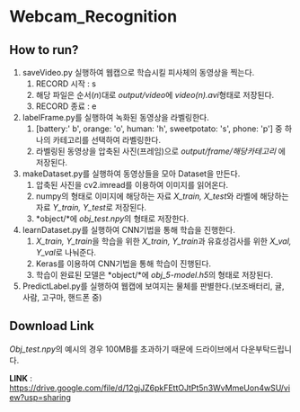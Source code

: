 # Webcam_Recognition

## How to run?

1. saveVideo.py 실행하여 웹캡으로 학습시킬 피사체의 동영상을 찍는다.
   1. RECORD 시작 : s
   2. 해당 파일은 순서(*n*)대로 *output/video*에 *video(n).avi*형태로 저장된다.
   3. RECORD 종료 : e
2. labelFrame.py를 실행하여 녹화된 동영상을 라벨링한다.
   1. [battery:' b', orange: 'o', human: 'h', sweetpotato: 's', phone: 'p'] 중 하나의 카테고리를 선택하여 라벨링한다.
   2. 라벨링된 동영상을 압축된 사진(프레임)으로 *output/frame/해당카테고리* 에 저장된다.
3. makeDataset.py를 실행하여 동영상들을 모아 Dataset을 만든다.
   1. 압축된 사진을 cv2.imread를 이용하여  이미지를 읽어온다.
   2.  numpy의 형태로 이미지에 해당하는 자료 *X_train, X_test*와 라벨에 해당하는 자료 *Y_train, Y_test*로 저장된다.
   3. *object/*에 *obj_test.npy*의 형태로 저장한다.
4. learnDataset.py를 실행하여 CNN기법을 통해 학습을 진행한다.
   1. *X_train, Y_train*을 학습을 위한 *X_train, Y_train*과 유효성검사를 위한 *X_val, Y_val*로 나눠준다.
   2. Keras를 이용하여 CNN기법을 통해 학습이 진행된다.
   3. 학습이 완료된 모델은 *object/*에 *obj_5-model.h5*의 형태로 저장된다.
5. PredictLabel.py를 실행하여 웹캡에 보여지는 물체를 판별한다.(보조배터리, 귤, 사람, 고구마, 핸드폰 중)

## Download Link

*Obj_test.npy*의 예시의 경우 100MB를 초과하기 때문에 드라이브에서 다운부탁드립니다.

**LINK** : https://drive.google.com/file/d/12gjJZ6pkFEttOJtPt5n3WvMmeUon4wSU/view?usp=sharing